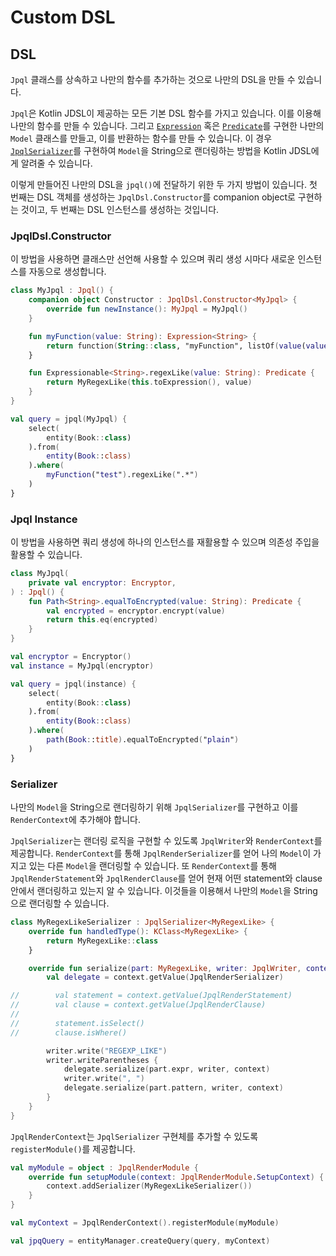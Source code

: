 # Custom DSL

## DSL

`Jpql` 클래스를 상속하고 나만의 함수를 추가하는 것으로 나만의 DSL을 만들 수 있습니다.

`Jpql`은 Kotlin JDSL이 제공하는 모든 기본 DSL 함수를 가지고 있습니다.
이를 이용해 나만의 함수를 만들 수 있습니다.
그리고 [`Expression`](expressions.md) 혹은 [`Predicate`](predicates.md)를 구현한 나만의 `Model` 클래스를 만들고, 이를 반환하는 함수를 만들 수 있습니다.
이 경우 [`JpqlSerializer`](custom-dsl.md#serializer)를 구현하여 `Model`을 String으로 랜더링하는 방법을 Kotlin JDSL에게 알려줄 수 있습니다.

이렇게 만들어진 나만의 DSL을 `jpql()`에 전달하기 위한 두 가지 방법이 있습니다.
첫 번째는 DSL 객체를 생성하는 `JpqlDsl.Constructor`를 companion object로 구현하는 것이고, 두 번째는 DSL 인스턴스를 생성하는 것입니다.

### JpqlDsl.Constructor

이 방법을 사용하면 클래스만 선언해 사용할 수 있으며 쿼리 생성 시마다 새로운 인스턴스를 자동으로 생성합니다.

```kotlin
class MyJpql : Jpql() {
    companion object Constructor : JpqlDsl.Constructor<MyJpql> {
        override fun newInstance(): MyJpql = MyJpql()
    }

    fun myFunction(value: String): Expression<String> {
        return function(String::class, "myFunction", listOf(value(value)))
    }

    fun Expressionable<String>.regexLike(value: String): Predicate {
        return MyRegexLike(this.toExpression(), value)
    }
}

val query = jpql(MyJpql) {
    select(
        entity(Book::class)
    ).from(
        entity(Book::class)
    ).where(
        myFunction("test").regexLike(".*")
    )
}
```

### Jpql Instance

이 방법을 사용하면 쿼리 생성에 하나의 인스턴스를 재활용할 수 있으며 의존성 주입을 활용할 수 있습니다.

```kotlin
class MyJpql(
    private val encryptor: Encryptor,
) : Jpql() {
    fun Path<String>.equalToEncrypted(value: String): Predicate {
        val encrypted = encryptor.encrypt(value)
        return this.eq(encrypted)
    }
}

val encryptor = Encryptor()
val instance = MyJpql(encryptor)

val query = jpql(instance) {
    select(
        entity(Book::class)
    ).from(
        entity(Book::class)
    ).where(
        path(Book::title).equalToEncrypted("plain")
    )
}
```

### Serializer

나만의 `Model`을 String으로 랜더링하기 위해 `JpqlSerializer`를 구현하고 이를 `RenderContext`에 추가해야 합니다.

`JpqlSerializer`는 랜더링 로직을 구현할 수 있도록 `JpqlWriter`와 `RenderContext`를 제공합니다.
`RenderContext`를 통해 `JpqlRenderSerializer`를 얻어 나의 `Model`이 가지고 있는 다른 `Model`을 랜더링할 수 있습니다.
또 `RenderContext`를 통해 `JpqlRenderStatement`와 `JpqlRenderClause`를 얻어 현재 어떤 statement와 clause 안에서 랜더링하고 있는지 알 수 있습니다.
이것들을 이용해서 나만의 `Model`을 String으로 랜더링할 수 있습니다.

```kotlin
class MyRegexLikeSerializer : JpqlSerializer<MyRegexLike> {
    override fun handledType(): KClass<MyRegexLike> {
        return MyRegexLike::class
    }

    override fun serialize(part: MyRegexLike, writer: JpqlWriter, context: RenderContext) {
        val delegate = context.getValue(JpqlRenderSerializer)

//        val statement = context.getValue(JpqlRenderStatement)
//        val clause = context.getValue(JpqlRenderClause)
//
//        statement.isSelect()
//        clause.isWhere()

        writer.write("REGEXP_LIKE")
        writer.writeParentheses {
            delegate.serialize(part.expr, writer, context)
            writer.write(", ")
            delegate.serialize(part.pattern, writer, context)
        }
    }
}
```

`JpqlRenderContext`는 `JpqlSerializer` 구현체를 추가할 수 있도록 `registerModule()`를 제공합니다.

```kotlin
val myModule = object : JpqlRenderModule {
    override fun setupModule(context: JpqlRenderModule.SetupContext) {
        context.addSerializer(MyRegexLikeSerializer())
    }
}

val myContext = JpqlRenderContext().registerModule(myModule)

val jpqQuery = entityManager.createQuery(query, myContext)
```
